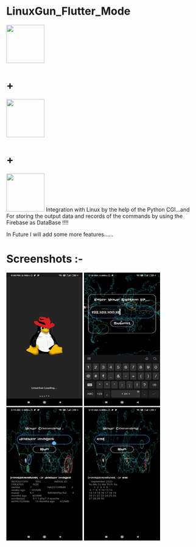 # LinuxGun_Flutter_Mode 
<img src="https://upload.wikimedia.org/wikipedia/commons/thumb/3/35/Tux.svg/1200px-Tux.svg.png" width=100px height=100px><h1>+</h1><img src="https://ih1.redbubble.net/image.1057254628.1918/flat,750x,075,f-pad,750x1000,f8f8f8.u1.jpg" width=100px height=100px><h1>+</h1><img src="https://firebase.google.com/downloads/brand-guidelines/PNG/logo-vertical.png" width=100px height=100px>
Integration with Linux by the help of the Python CGI...and For storing the output data and records of the commands by using the Firebase as DataBase !!!!

In Future I will add some more features......

# Screenshots :-
<img src="screenshots/1l.jpg" width=200px height=350>    <img src="screenshots/2l.jpg" width=200px height=350>    <img src="screenshots/3l.jpg" width=200px height=350>    <img src="screenshots/4l.jpg" width=200px height=350>
